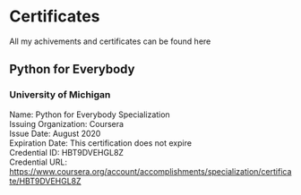 # Certificates
All my achivements and certificates can be found here

## Python for Everybody
### University of Michigan

Name: Python for Everybody Specialization  
Issuing Organization: Coursera  
Issue Date: August 2020  
Expiration Date: This certification does not expire  
Credential ID: HBT9DVEHGL8Z  
Credential URL: https://www.coursera.org/account/accomplishments/specialization/certificate/HBT9DVEHGL8Z  
